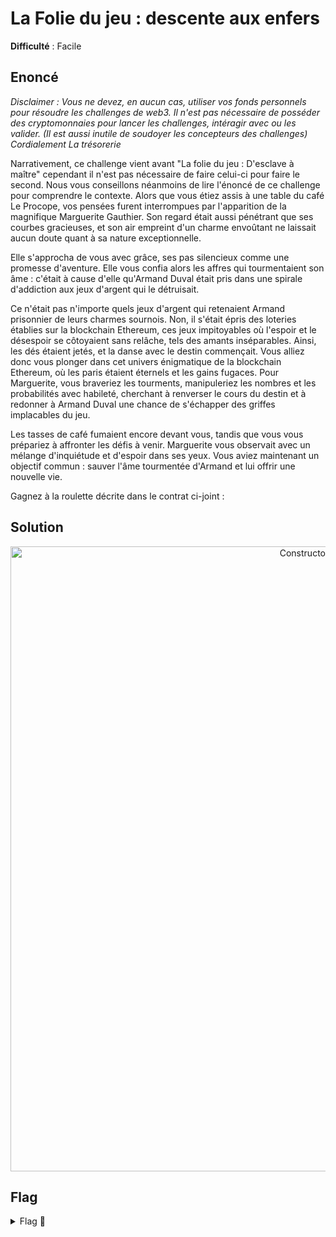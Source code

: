 # La Folie du jeu : descente aux enfers

**Difficulté** : Facile

## Enoncé

_Disclaimer : Vous ne devez, en aucun cas, utiliser vos fonds personnels pour résoudre les challenges de web3. Il n'est pas nécessaire de posséder des cryptomonnaies pour lancer les challenges, intéragir avec ou les valider. (Il est aussi inutile de soudoyer les concepteurs des challenges) Cordialement La trésorerie_

Narrativement, ce challenge vient avant "La folie du jeu : D'esclave à maître" cependant il n'est pas nécessaire de faire celui-ci pour faire le second. Nous vous conseillons néanmoins de lire l'énoncé de ce challenge pour comprendre le contexte. Alors que vous étiez assis à une table du café Le Procope, vos pensées furent interrompues par l'apparition de la magnifique Marguerite Gauthier. Son regard était aussi pénétrant que ses courbes gracieuses, et son air empreint d'un charme envoûtant ne laissait aucun doute quant à sa nature exceptionnelle.

Elle s'approcha de vous avec grâce, ses pas silencieux comme une promesse d'aventure. Elle vous confia alors les affres qui tourmentaient son âme : c'était à cause d'elle qu'Armand Duval était pris dans une spirale d'addiction aux jeux d'argent qui le détruisait.

Ce n'était pas n'importe quels jeux d'argent qui retenaient Armand prisonnier de leurs charmes sournois. Non, il s'était épris des loteries établies sur la blockchain Ethereum, ces jeux impitoyables où l'espoir et le désespoir se côtoyaient sans relâche, tels des amants inséparables. Ainsi, les dés étaient jetés, et la danse avec le destin commençait. Vous alliez donc vous plonger dans cet univers énigmatique de la blockchain Ethereum, où les paris étaient éternels et les gains fugaces. Pour Marguerite, vous braveriez les tourments, manipuleriez les nombres et les probabilités avec habileté, cherchant à renverser le cours du destin et à redonner à Armand Duval une chance de s'échapper des griffes implacables du jeu.

Les tasses de café fumaient encore devant vous, tandis que vous vous prépariez à affronter les défis à venir. Marguerite vous observait avec un mélange d'inquiétude et d'espoir dans ses yeux. Vous aviez maintenant un objectif commun : sauver l'âme tourmentée d'Armand et lui offrir une nouvelle vie.

Gagnez à la roulette décrite dans le contrat ci-joint :


## Solution


<p align="center"><img src="Constructor Arguments.png" alt="Constructor Arguments" width="1000"></p>


## Flag

<details>
<summary> Flag 🚩</summary>

```
404CTF{r4Nd0Mn3ss_1S_NOt_s0_345y}
```
